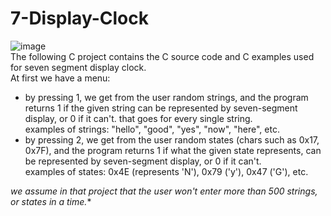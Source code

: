 # 7-Display-Clock  
![image](https://user-images.githubusercontent.com/83518959/192017547-286603d1-eeb5-4460-8eed-3e3add6dd7d8.png)   
The following C project contains the C source code and C examples used for seven segment display clock.  
At first we have a menu:  
- by pressing 1, we get from the user random strings, and the program returns 1 if the given string
can be represented by seven-segment display, or 0 if it can't. that goes for every single string.  
examples of strings: "hello", "good", "yes", "now", "here", etc.      
- by pressing 2, we get from the user random states (chars such as 0x17, 0x7F), and the program returns
1 if what the given state represents, can be represented by seven-segment display, or 0 if it can't.  
examples of states: 0x4E (represents 'N'), 0x79 ('y'), 0x47 ('G'), etc.  

*we assume in that project that the user won't enter more than 500 strings, or states in a time.**  

  


 
